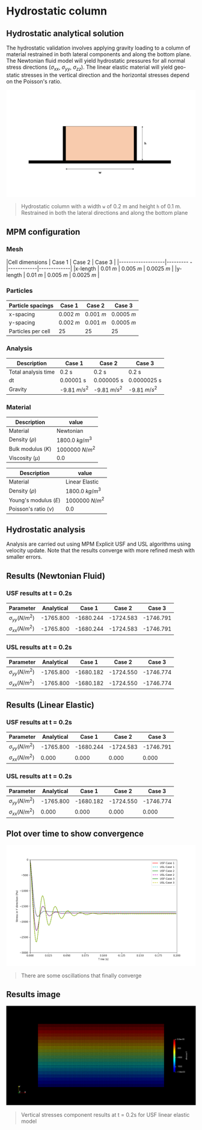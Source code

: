 # Hydrostatic column

## Hydrostatic analytical solution

The hydrostatic validation involves applying gravity loading to a column of material restrained in both lateral components and along the bottom plane. The Newtonian fluid model will yield hydrostatic pressures for all normal stress directions ($\sigma_{xx}$, $\sigma_{yy}$, $\sigma_{zz}$). The linear elastic material will yield geo-static stresses in the vertical direction and the horizontal stresses depend on the Poisson's ratio.


![hydrostatic column](hydrostatic-column.png)
> Hydrostatic column with a width `w` of 0.2 m and height `h` of 0.1 m. Restrained in both the lateral directions and along the bottom plane


## MPM configuration

### Mesh

|Cell dimensions	| Case 1    | Case 2     |  Case 3     |
|-------------------|--------- -|------------|-------------|
|x-length 		    | 0.01 $m$ 	| 0.005 $m$  | 0.0025 $m$  |
|y-length 		    | 0.01 $m$ 	| 0.005 $m$  | 0.0025 $m$  |

### Particles

|Particle spacings	| Case 1	 | Case 2	  |  Case 3    |
|-------------------|------------|------------|------------|
|x-spacing 		    | 0.002 $m$  | 0.001 $m$  | 0.0005 $m$ |
|y-spacing 		    | 0.002 $m$  | 0.001 $m$  | 0.0005 $m$ |
|Particles per cell |  25        |  25        |  25        |


### Analysis

|Description		    | Case 1		 | Case 2		  | Case 3		   |
|-----------------------|----------------|----------------|----------------|
|Total analysis time 	| 0.2 s		     | 0.2 s		  | 0.2 s		   |
|dt                     | 0.00001 s      | 0.000005 s     |0.0000025 s     |
|Gravity		        | -9.81 $m/s^2$	 | -9.81 $m/s^2$  | -9.81 $m/s^2$  |

### Material

|Description		     | value	     	|
|------------------------|------------------|
|Material	             | Newtonian        |
|Density ($\rho$) 		 | 1800.0 $kg/m^3$  |
|Bulk modulus ($K$)	     | 1000000 $N/m^2$	|
|Viscosity ($\mu$)       |  0.0             |

|Description		     | value	     	|
|------------------------|------------------|
|Material	             | Linear Elastic   |
|Density ($\rho$) 		 | 1800.0 $kg/m^3$  |
|Young's modulus ($E$)	 | 1000000 $N/m^2$	|
|Poisson's ratio ($\nu$) |  0.0             |

## Hydrostatic analysis

Analysis are carried out using MPM Explicit USF and USL algorithms using velocity update. Note that the results converge with more refined mesh with smaller errors.

## Results (Newtonian Fluid)

### USF results at t = 0.2s

| Parameter				| Analytical	| Case 1	| Case 2 	| Case 3 	|
|-----------------------|---------------|-----------|-----------|-----------|
|$\sigma_{yy} (N/m^2)$	| -1765.800		| -1680.244	| -1724.583 | -1746.791 |
|$\sigma_{xx} (N/m^2)$  | -1765.800 	| -1680.244	| -1724.583 | -1746.791 |

### USL results at t = 0.2s

| Parameter				| Analytical	| Case 1	| Case 2 	| Case 3 	|
|-----------------------|---------------|-----------|-----------|-----------|
|$\sigma_{yy} (N/m^2)$	| -1765.800		| -1680.182	| -1724.550 | -1746.774 |
|$\sigma_{xx} (N/m^2)$  | -1765.800 	| -1680.182	| -1724.550 | -1746.774 |


## Results (Linear Elastic)

### USF results at t = 0.2s

| Parameter				| Analytical 	| Case 1	| Case 2 	| Case 3 	|
|-----------------------|---------------|-----------|-----------|-----------|
|$\sigma_{yy} (N/m^2)$	| -1765.800	    | -1680.244	| -1724.583 | -1746.791 |
|$\sigma_{xx} (N/m^2)$  |     0.000	    |     0.000	|     0.000 |  0.000    |

### USL results at t = 0.2s

| Parameter				| Analytical 	| Case 1	| Case 2 	| Case 3 	|
|-----------------------|---------------|-----------|-----------|-----------|
|$\sigma_{yy} (N/m^2)$	| -1765.800		| -1680.182	| -1724.550 | -1746.774 |
|$\sigma_{xx} (N/m^2)$  |     0.000  	|     0.000	|     0.000 |  0.000    |


## Plot over time to show convergence
![convergence](convergence.png)
> There are some oscillations that finally converge

## Results image 

![result-image](result-image.png)
> Vertical stresses component results at t = 0.2s for USF linear elastic model

